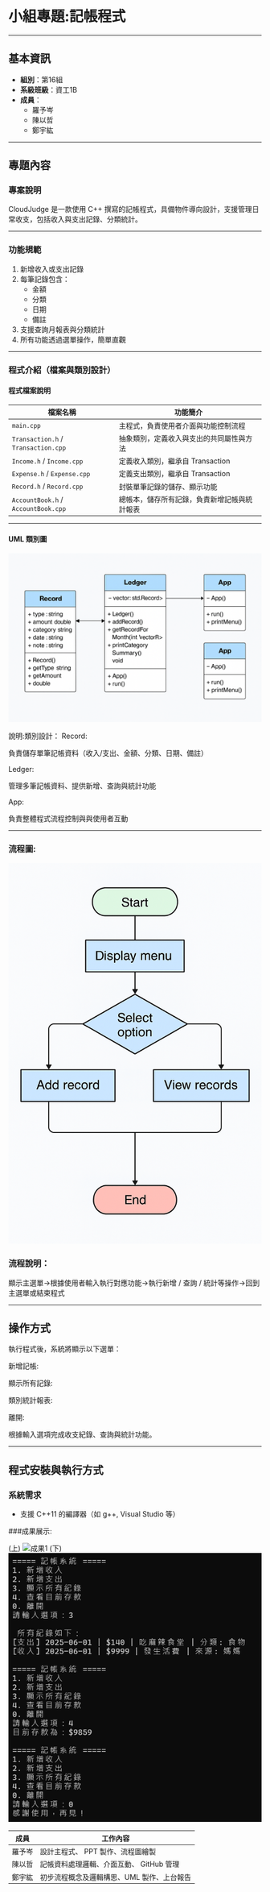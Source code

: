 #   小組專題:記帳程式

---

##  基本資訊

- **組別**：第16組  
- **系級班級**：資工1B  
- **成員**：
  - 羅予岑
  - 陳以哲
  - 鄭宇紘  


---

##  專題內容

### 專案說明

CloudJudge 是一款使用 C++ 撰寫的記帳程式，具備物件導向設計，支援管理日常收支，包括收入與支出記錄、分類統計。

---

###  功能規範

1. 新增收入或支出記錄
2. 每筆記錄包含：
   - 金額
   - 分類
   - 日期
   - 備註
3. 支援查詢月報表與分類統計
4. 所有功能透過選單操作，簡單直觀

---

###  程式介紹（檔案與類別設計）

####  程式檔案說明

| 檔案名稱          | 功能簡介 |
|-------------------|-----------|
| `main.cpp`        | 主程式，負責使用者介面與功能控制流程 |
| `Transaction.h` / `Transaction.cpp` | 抽象類別，定義收入與支出的共同屬性與方法 |
| `Income.h` / `Income.cpp` | 定義收入類別，繼承自 Transaction |
| `Expense.h` / `Expense.cpp` | 定義支出類別，繼承自 Transaction |
| `Record.h` / `Record.cpp` | 封裝單筆記錄的儲存、顯示功能 |
| `AccountBook.h` / `AccountBook.cpp` | 總帳本，儲存所有記錄，負責新增記帳與統計報表 |

---

#### UML 類別圖
![UML 類別圖](UML.png)


說明:類別設計：
Record:

負責儲存單筆記帳資料（收入/支出、金額、分類、日期、備註）

Ledger:

管理多筆記帳資料、提供新增、查詢與統計功能

App:

負責整體程式流程控制與與使用者互動

---
### 流程圖:
![流程圖](流程圖.png)
### 流程說明：

顯示主選單->根據使用者輸入執行對應功能->執行新增 / 查詢 / 統計等操作->回到主選單或結束程式

---

## 操作方式

執行程式後，系統將顯示以下選單：

新增記帳:

顯示所有記錄:

類別統計報表:

離開:

根據輸入選項完成收支紀錄、查詢與統計功能。

---

## 程式安裝與執行方式

### 系統需求

- 支援 C++11 的編譯器（如 g++, Visual Studio 等）



###成果展示:

(上)
![成果1](程式截圖1.png)
(下)
![成果2](程式截圖2.png)







| 成員  | 工作內容                                  |
| --- | ------------------------------------- |
| 羅予岑 | 設計主程式、 PPT 製作、流程圖繪製        |
| 陳以哲 | 記帳資料處理邏輯、介面互動、  GitHub 管理                 |
| 鄭宇紘 | 初步流程概念及邏輯構思、UML 製作、上台報告 |






